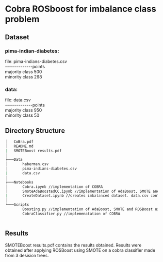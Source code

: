 # Cobra ROSboost for imbalance class problem

## Dataset 
### pima-indian-diabetes:
file: pima-indians-diabetes.csv \
--------------points\
majority class 500 \
minority class 268 

### data: 
file: data.csv\
--------------points\
majority class 950 \
minority class 50 

## Directory Structure

```bash
│   CoBra.pdf
│   README.md
|   SMOTEBoost results.pdf
│
├───Data
│       haberman.csv
│       pima-indians-diabetes.csv
|       data.csv 
│
├───Notebooks
│       Cobra.ipynb //implementation of COBRA
│       SmoteAdaBoostedCC.ipynb //implementation of AdaBoost, SMOTE and ROSBoost using SMOTE for oversampling
|       CreateDataset.ipynb //creates imbalanced dataset. data.csv containd data created using this code with 95% points in majority class. 
│
└───Scripts
        Boosting.py //implementation of AdaBoost, SMOTE and ROSBoost using SMOTE for oversampling
        CobraClassifier.py //implemenatation of COBRA
   
```

## Results 
SMOTEBoost results.pdf contains the results obtained. Results were obtained after applying ROSBoost using SMOTE on a cobra classifier made from 3 desision trees.
